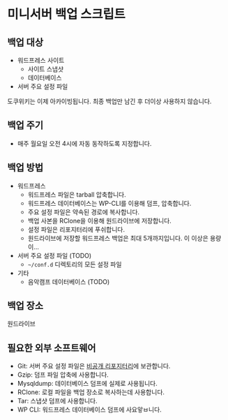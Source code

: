 # 미니서버 백업 스크립트

## 백업 대상

- 워드프레스 사이트
    - 사이트 스냅샷
    - 데이터베이스
- 서버 주요 설정 파일

도쿠위키는 이제 아카이빙됩니다. 최종 백업만 남긴 후 더이상 사용하지 않습니다.

## 백업 주기

- 매주 월요일 오전 4시에 자동 동작하도록 지정합니다.

## 백업 방법

- 워드프레스
  - 워드프레스 파일은 tarball 압축합니다.
  - 워드프레스 데이터베이스는 WP-CLI를 이용해 덤프, 압축합니다.
  - 주요 설정 파일은 약속된 경로에 복사합니다.
  - 백업 사본을 RClone을 이용해 원드라이브에 저장합니다.
  - 설정 파일은 리포지터리에 푸쉬합니다.
  - 원드라이브에 저장할 워드프레스 백업은 최대 5개까지입니다. 이 이상은 용량이...
- 서버 주요 설정 파일 (TODO)
  - `~/conf.d` 디렉토리의 모든 설정 파일
- 기타
  - 음악캠프 데이터베이스 (TODO)

## 백업 장소

원드라이브

## 필요한 외부 소프트웨어

- Git: 서버 주요 설정 파일은 [비공개 리포지터리](git@github.com:chwnam/ms-configs.git)에 보관합니다.
- Gzip: 덤프 파일 압축에 사용합니다.
- Mysqldump: 데이터베이스 덤프에 실제로 사용됩니다.
- RClone: 로컬 파일을 백업 장소로 복사하는데 사용합니다.
- Tar: 스냅샷 덤프에 사용합니다.
- WP CLI: 워드프레스 데이터베이스 덤프에 사요앟ㅂ니다.
